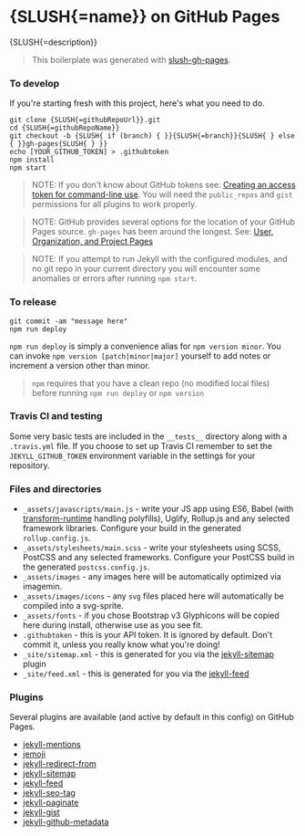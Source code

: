 # {SLUSH{=name}} on GitHub Pages

{SLUSH{=description}}

> This boilerplate was generated with [slush-gh-pages](https://github.com/ronik-design/slush-gh-pages).

### To develop

If you're starting fresh with this project, here's what you need to do.

```
git clone {SLUSH{=githubRepoUrl}}.git
cd {SLUSH{=githubRepoName}}
git checkout -b {SLUSH{ if (branch) { }}{SLUSH{=branch}}{SLUSH{ } else { }}gh-pages{SLUSH{ } }}
echo [YOUR_GITHUB_TOKEN] > .githubtoken
npm install
npm start
```

> NOTE: If you don't know about GitHub tokens see: [Creating an access token for command-line use](https://git.io/v61m7). You will need the `public_repos` and `gist` permissions for all plugins to work properly.

> NOTE: GitHub provides several options for the location of your GitHub Pages source. `gh-pages` has been around the longest. See: [User, Organization, and Project Pages](https://git.io/v6hek)

> NOTE: If you attempt to run Jekyll with the configured modules, and no git repo in your current directory you will encounter some anomalies or errors after running `npm start`.

### To release

```
git commit -am "message here"
npm run deploy
```

`npm run deploy` is simply a convenience alias for `npm version minor`. You can invoke `npm version [patch|minor|major]` yourself to add notes or increment a version other than minor.

> `npm` requires that you have a clean repo (no modified local files) before running `npm run deploy` or `npm version`

### Travis CI and testing

Some very basic tests are included in the `__tests__` directory along with a `.travis.yml` file. If you choose to set up Travis CI remember to set the `JEKYLL_GITHUB_TOKEN` environment variable in the settings for your repository.

### Files and directories

  * `_assets/javascripts/main.js` - write your JS app using ES6, Babel (with [transform-runtime](https://babeljs.io/docs/plugins/transform-runtime/) handling polyfills), Uglify, Rollup.js and any selected framework libraries. Configure your build in the generated `rollup.config.js`.
  * `_assets/stylesheets/main.scss` - write your stylesheets using SCSS, PostCSS and any selected frameworks. Configure your   PostCSS build in the generated `postcss.config.js`.
  * `_assets/images` - any images here will be automatically optimized via imagemin.
  * `_assets/images/icons` - any `svg` files placed here will automatically be compiled into a svg-sprite.
  * `_assets/fonts` - if you chose Bootstrap v3 Glyphicons will be copied here during install, otherwise use as you see fit.
  * `.githubtoken` - this is your API token. It is ignored by default. Don't commit it, unless you really know what you're doing!
  * `_site/sitemap.xml` - this is generated for you via the [jekyll-sitemap](https://github.com/jekyll/jekyll-sitemap) plugin
  * `_site/feed.xml` - this is generated for you via the [jekyll-feed](https://github.com/jekyll/jekyll-feed)

### Plugins

Several plugins are available (and active by default in this config) on GitHub Pages.

  * [jekyll-mentions](https://github.com/jekyll/jekyll-mentions)
  * [jemoji](https://github.com/jekyll/jemoji)
  * [jekyll-redirect-from](https://github.com/jekyll/jekyll-redirect-from)
  * [jekyll-sitemap](https://github.com/jekyll/jekyll-sitemap)
  * [jekyll-feed](https://github.com/jekyll/jekyll-feed)
  * [jekyll-seo-tag](https://github.com/jekyll/jekyll-seo-tag)
  * [jekyll-paginate](https://jekyllrb.com/docs/pagination/)
  * [jekyll-gist](https://github.com/jekyll/jekyll-gist)
  * [jekyll-github-metadata](https://help.github.com/articles/repository-metadata-on-github-pages/)
